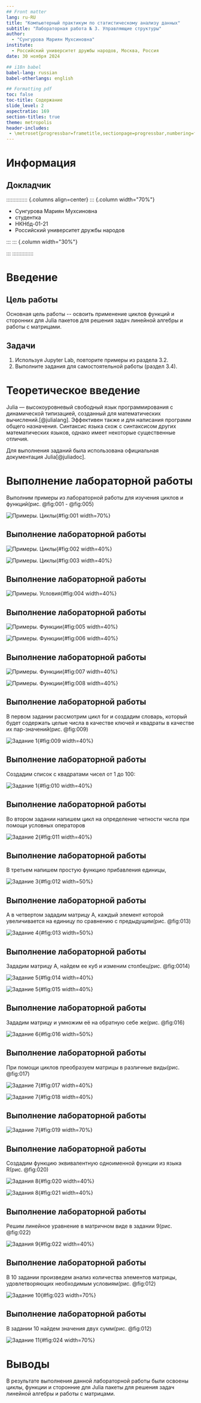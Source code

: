 ```yaml
---
## Front matter
lang: ru-RU
title: "Компьютерный практикум по статистическому анализу данных"
subtitle: "Лабораторная работа № 3. Управляющие структуры"
author:
  - "Сунгурова Мариян Мухсиновна"
institute:
  - Российский университет дружбы народов, Москва, Россия
date: 30 ноября 2024

## i18n babel
babel-lang: russian
babel-otherlangs: english

## Formatting pdf
toc: false
toc-title: Содержание
slide_level: 2
aspectratio: 169
section-titles: true
theme: metropolis
header-includes:
 - \metroset{progressbar=frametitle,sectionpage=progressbar,numbering=fraction}
---
```


# Информация

## Докладчик

:::::::::::::: {.columns align=center}
::: {.column width="70%"}

  * Сунгурова Мариян Мухсиновна
  * студентка
  * НКНбд-01-21
  * Российский университет дружбы народов


:::
::: {.column width="30%"}


:::
::::::::::::::


# Введение

## Цель работы

Основная цель работы -- освоить применение циклов функций и сторонних для Julia пакетов для решения задач линейной алгебры и работы с матрицами.

## Задачи

1. Используя Jupyter Lab, повторите примеры из раздела 3.2.
2. Выполните задания для самостоятельной работы (раздел 3.4).

# Теоретическое введение

Julia — высокоуровневый свободный язык программирования с динамической типизацией, созданный для математических вычислений.[@julialang]. Эффективен также и для написания программ общего назначения. Синтаксис языка схож с синтаксисом других математических языков, однако имеет некоторые существенные отличия.

Для выполнения заданий была использована официальная документация Julia[@juliadoc].

# Выполнение лабораторной работы

Выполним примеры из лабораторной работы для изучения циклов и функций(рис. @fig:001 -  @fig:005)

![Примеры. Циклы](image/1.JPG){#fig:001 width=70%}

## Выполнение лабораторной работы

![Примеры. Циклы](image/2.JPG){#fig:002 width=40%}

![Примеры. Циклы](image/3.JPG){#fig:003 width=40%}

## Выполнение лабораторной работы

![Примеры. Условия](image/4.JPG){#fig:004 width=40%}

## Выполнение лабораторной работы


![Примеры. Функции](image/5.JPG){#fig:005 width=40%}

![Примеры. Функции](image/6.JPG){#fig:006 width=40%}

## Выполнение лабораторной работы


![Примеры. Функции](image/7.JPG){#fig:007 width=40%}

![Примеры. Функции](image/8.JPG){#fig:008 width=40%}

## Выполнение лабораторной работы


В первом задании рассмотрим цикл for и создадим словарь, который будет содержать целые числа в качестве ключей и квадраты в качестве их пар-значений(рис. @fig:009)

![Задание 1](image/9.JPG){#fig:009 width=40%}

## Выполнение лабораторной работы

Создадим список с квадратами чисел от 1 до 100:

![Задание 1](image/10.JPG){#fig:010 width=40%}

## Выполнение лабораторной работы

Во втором задании напишем цикл на определение четности числа при помощи условных операторов

![Задание 2](image/11.JPG){#fig:011 width=40%}

## Выполнение лабораторной работы

В третьем напишем простую функцию прибавления единицы, 

![Задание 3](image/12.JPG){#fig:012 width=50%}

## Выполнение лабораторной работы

А в четвертом зададим матрицу A, каждый элемент которой увеличивается на единицу по сравнению с предыдущим(рис. @fig:013)

![Задание 4](image/13.JPG){#fig:013 width=50%}

## Выполнение лабораторной работы

Зададим матрицу A, найдем ее куб и изменим столбец(рис. @fig:0014)

![Задание 5](image/14.JPG){#fig:014 width=40%}

![Задание 5](image/15.JPG){#fig:015 width=40%}

## Выполнение лабораторной работы

Зададим матрицу и умножим её на обратную себе же(рис. @fig:016)

![Задание 6](image/16.JPG){#fig:016 width=50%}

## Выполнение лабораторной работы

При помощи циклов преобразуем матрицы в различные виды(рис. @fig:017)

![Задание 7](image/17.JPG){#fig:017 width=40%}

![Задание 7](image/18.JPG){#fig:018 width=40%}

## Выполнение лабораторной работы

![Задание 7](image/19.JPG){#fig:019 width=70%}

## Выполнение лабораторной работы

Создадим функцию эквивалентную одноименной функции из языка R(рис. @fig:020)

![Задания 8](image/20.JPG){#fig:020 width=40%}

![Задания 8](image/21.JPG){#fig:021 width=40%}

## Выполнение лабораторной работы

Решим линейное уравнение в матричном виде в задании 9(рис. @fig:022)

![Задания 9](image/22.JPG){#fig:022 width=40%}

## Выполнение лабораторной работы

В 10 задании произведем анализ количества элементов матрицы, удовлетворяющих необходимым условиям(рис. @fig:012)

![Задание 10](image/23.JPG){#fig:023 width=70%}

## Выполнение лабораторной работы

В задании 10 найдем значения двух сумм(рис. @fig:012)

![Задание 11](image/24.JPG){#fig:024 width=70%}

# Выводы

В результате выполнения данной лабораторной работы были освоены  циклы, функции и сторонние для Julia пакеты для решения задач линейной алгебры и работы с матрицами.
